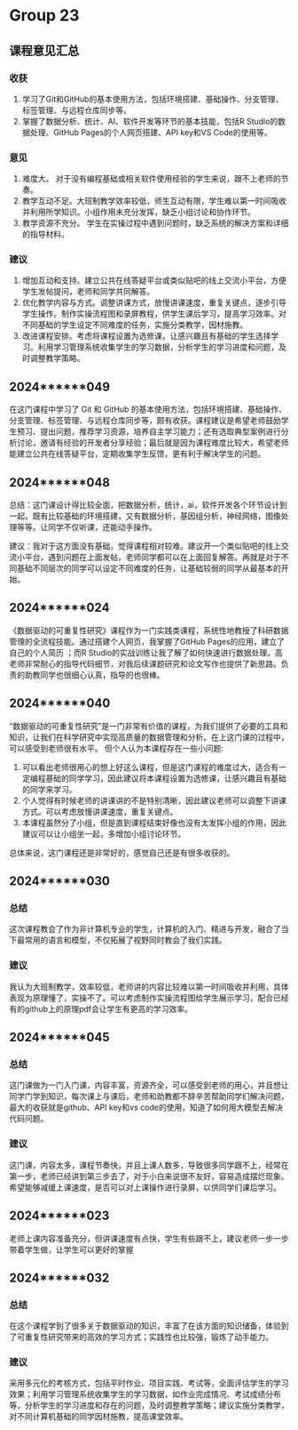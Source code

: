 # Group 23

## 课程意见汇总

### 收获

1. 学习了Git和GitHub的基本使用方法，包括环境搭建、基础操作、分支管理、标签管理、与远程仓库同步等。
2. 掌握了数据分析、统计、AI、软件开发等环节的基本技能，包括R Studio的数据处理、GitHub Pages的个人网页搭建、API key和VS Code的使用等。

### 意见

1. 难度大。 对于没有编程基础或相关软件使用经验的学生来说，跟不上老师的节奏。
2. 教学互动不足。大班制教学效率较低，师生互动有限，学生难以第一时间吸收并利用所学知识。小组作用未充分发挥，缺乏小组讨论和协作环节。
3. 教学资源不充分。 学生在实操过程中遇到问题时，缺乏系统的解决方案和详细的指导材料。

### 建议

1. 增加互动和支持。建立公共在线答疑平台或类似贴吧的线上交流小平台，方便学生发帖提问，老师和同学共同解答。
2. 优化教学内容与方式。调整讲课方式，放慢讲课速度，重复关键点，逐步引导学生操作。制作实操流程图和录屏教程，供学生课后学习，提高学习效率。对不同基础的学生设定不同难度的任务，实施分类教学，因材施教。
3. 改进课程安排。考虑将课程设置为选修课，让感兴趣且有基础的学生选择学习。利用学习管理系统收集学生的学习数据，分析学生的学习进度和问题，及时调整教学策略。

## 2024******049

在这门课程中学习了 Git 和 GitHub 的基本使用方法，包括环境搭建、基础操作、分支管理、标签管理、与远程仓库同步等，颇有收获。课程建议是希望老师鼓励学生预习、提出问题，推荐学习资源，培养自主学习能力；还有选取典型案例进行分析讨论，邀请有经验的开发者分享经验；最后就是因为课程难度比较大，希望老师能建立公共在线答疑平台，定期收集学生反馈，更有利于解决学生的问题。

## 2024******048

总结：这门课设计得比较全面，把数据分析，统计，ai，软件开发各个环节设计到一起。既有比较基础的环境搭建，又有数据分析，基因组分析，神经网络，图像处理等等。让同学不仅听课，还能动手操作。

建议：我对于这方面没有基础，觉得课程相对较难。建议开一个类似贴吧的线上交流小平台，遇到问题在上面发帖，老师同学都可以在上面回复解答。再就是对于不同基础不同层次的同学可以设定不同难度的任务，让基础较弱的同学从最基本的开始。


## 2024******024 

《数据驱动的可重复性研究》课程作为一门实践类课程，系统性地教授了科研数据管理的全流程技能。通过搭建个人网页，我掌握了GitHub Pages的应用，建立了自己的个人简历 ；而R Studio的实战训练让我了解了如何快速进行数据处理。高老师非常耐心的指导代码细节，对我后续课题研究和论文写作也提供了新思路。负责的助教同学也很细心认真，指导的也很棒。

## 2024******040

“数据驱动的可重复性研究”是一门非常有价值的课程，为我们提供了必要的工具和知识，让我们在科学研究中实现高质量的数据管理和分析。在上这门课的过程中，可以感受到老师很有水平。
但个人认为本课程存在一些小问题:

1. 可以看出老师很用心的想上好这么课程，但是这门课程的难度过大，适合有一定编程基础的同学学习，因此建议将本课程设置为选修课，让感兴趣且有基础的同学来学习。
2. 个人觉得有时候老师的讲课讲的不是特别清晰，因此建议老师可以调整下讲课方式。可以考虑放慢讲课速度，重复关键点。
3. 本课程虽然分了小组，但是直到课程结束好像也没有太发挥小组的作用，因此建议可以让小组坐一起，多增加小组讨论环节。

总体来说，这门课程还是非常好的，感觉自己还是有很多收获的。

## 2024******030

### 总结

这次课程教会了作为非计算机专业的学生，计算机的入门、精进与开发，融合了当下最常用的语言和模型，不仅拓展了视野同时教会了我们实践。

### 建议

我认为大班制教学，效率较低，老师讲的内容比较难以第一时间吸收并利用，具体表现为原理懂了，实操不了。可以考虑制作实操流程图给学生展示学习，配合已经有的github上的原理pdf会让学生有更高的学习效率。

## 2024******045
 
### 总结

 这门课做为一门入门课，内容丰富，资源齐全，可以感受到老师的用心，并且想让同学门学到知识，每次课上与课后，老师和助教都不辞辛苦帮助同学们解决问题，最大的收获就是github、API key和vs code的使用，知道了如何用大模型去解决代码问题。
 
### 建议

 这门课，内容太多，课程节奏快，并且上课人数多，导致很多同学跟不上，经常在第一步，老师已经讲到第三步去了，对于小白来说很不友好，容易造成摆烂现象。希望能够减缓上课速度，是否可以对上课操作进行录屏，以供同学们课后学习。
 
## 2024******023

老师上课内容准备充分，但讲课速度有点快，学生有些跟不上，建议老师一步一步带着学生做，让学生可以更好的掌握

## 2024******032

### 总结

在这个课程学到了很多关于数据驱动的知识，丰富了在该方面的知识储备，体验到了可重复性研究带来的高效的学习方式；实践性也比较强，锻炼了动手能力。

### 建议

采用多元化的考核方式，包括平时作业、项目实践、考试等，全面评估学生的学习效果；利用学习管理系统收集学生的学习数据，如作业完成情况、考试成绩分布等，分析学生的学习进度和存在的问题，及时调整教学策略；建议实施分类教学，对不同计算机基础的同学因材施教，提高课堂效率。
